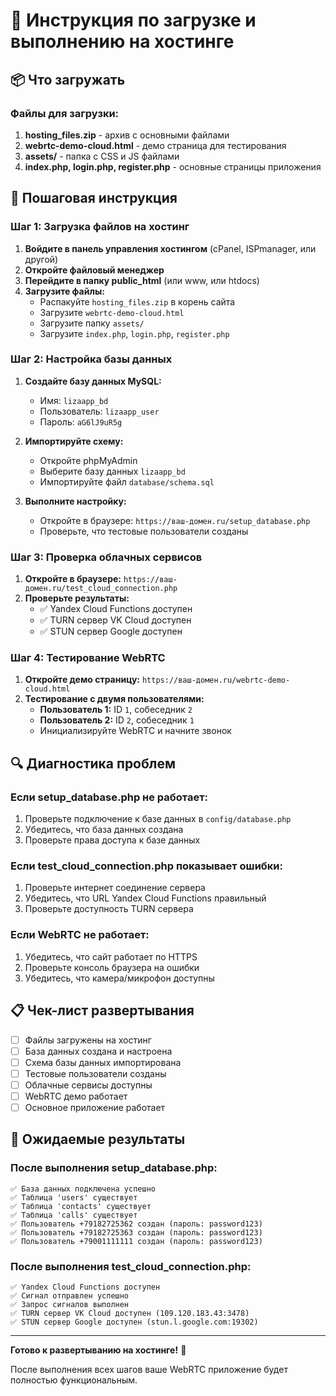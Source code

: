 # 🚀 Инструкция по загрузке и выполнению на хостинге

## 📦 Что загружать

### Файлы для загрузки:
1. **hosting_files.zip** - архив с основными файлами
2. **webrtc-demo-cloud.html** - демо страница для тестирования
3. **assets/** - папка с CSS и JS файлами
4. **index.php, login.php, register.php** - основные страницы приложения

## 🔧 Пошаговая инструкция

### Шаг 1: Загрузка файлов на хостинг

1. **Войдите в панель управления хостингом** (cPanel, ISPmanager, или другой)
2. **Откройте файловый менеджер**
3. **Перейдите в папку public_html** (или www, или htdocs)
4. **Загрузите файлы:**
   - Распакуйте `hosting_files.zip` в корень сайта
   - Загрузите `webrtc-demo-cloud.html`
   - Загрузите папку `assets/`
   - Загрузите `index.php`, `login.php`, `register.php`

### Шаг 2: Настройка базы данных

1. **Создайте базу данных MySQL:**
   - Имя: `lizaapp_bd`
   - Пользователь: `lizaapp_user`
   - Пароль: `aG6lJ9uR5g`

2. **Импортируйте схему:**
   - Откройте phpMyAdmin
   - Выберите базу данных `lizaapp_bd`
   - Импортируйте файл `database/schema.sql`

3. **Выполните настройку:**
   - Откройте в браузере: `https://ваш-домен.ru/setup_database.php`
   - Проверьте, что тестовые пользователи созданы

### Шаг 3: Проверка облачных сервисов

1. **Откройте в браузере:** `https://ваш-домен.ru/test_cloud_connection.php`
2. **Проверьте результаты:**
   - ✅ Yandex Cloud Functions доступен
   - ✅ TURN сервер VK Cloud доступен
   - ✅ STUN сервер Google доступен

### Шаг 4: Тестирование WebRTC

1. **Откройте демо страницу:** `https://ваш-домен.ru/webrtc-demo-cloud.html`
2. **Тестирование с двумя пользователями:**
   - **Пользователь 1:** ID `1`, собеседник `2`
   - **Пользователь 2:** ID `2`, собеседник `1`
   - Инициализируйте WebRTC и начните звонок

## 🔍 Диагностика проблем

### Если setup_database.php не работает:
1. Проверьте подключение к базе данных в `config/database.php`
2. Убедитесь, что база данных создана
3. Проверьте права доступа к базе данных

### Если test_cloud_connection.php показывает ошибки:
1. Проверьте интернет соединение сервера
2. Убедитесь, что URL Yandex Cloud Functions правильный
3. Проверьте доступность TURN сервера

### Если WebRTC не работает:
1. Убедитесь, что сайт работает по HTTPS
2. Проверьте консоль браузера на ошибки
3. Убедитесь, что камера/микрофон доступны

## 📋 Чек-лист развертывания

- [ ] Файлы загружены на хостинг
- [ ] База данных создана и настроена
- [ ] Схема базы данных импортирована
- [ ] Тестовые пользователи созданы
- [ ] Облачные сервисы доступны
- [ ] WebRTC демо работает
- [ ] Основное приложение работает

## 🎯 Ожидаемые результаты

### После выполнения setup_database.php:
```
✅ База данных подключена успешно
✅ Таблица 'users' существует
✅ Таблица 'contacts' существует
✅ Таблица 'calls' существует
✅ Пользователь +79182725362 создан (пароль: password123)
✅ Пользователь +79182725363 создан (пароль: password123)
✅ Пользователь +79001111111 создан (пароль: password123)
```

### После выполнения test_cloud_connection.php:
```
✅ Yandex Cloud Functions доступен
✅ Сигнал отправлен успешно
✅ Запрос сигналов выполнен
✅ TURN сервер VK Cloud доступен (109.120.183.43:3478)
✅ STUN сервер Google доступен (stun.l.google.com:19302)
```

---

**Готово к развертыванию на хостинге!** 🚀

После выполнения всех шагов ваше WebRTC приложение будет полностью функциональным.
